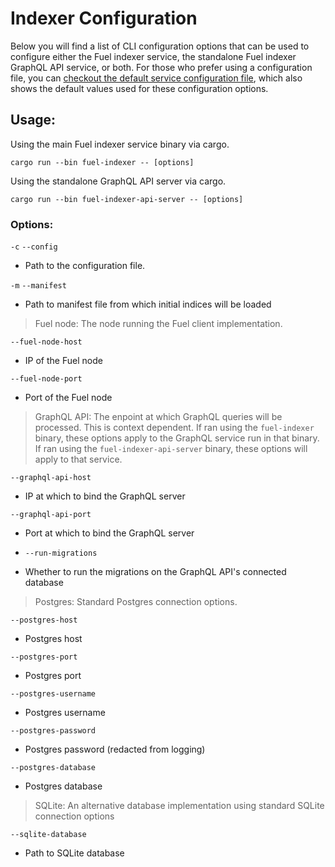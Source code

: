 # Indexer Configuration

Below you will find a list of CLI configuration options that can be used to configure either the Fuel indexer service, the standalone Fuel indexer GraphQL API service, or both. For those who prefer using a configuration file,
you can [checkout the default service configuration file](https://github.com/FuelLabs/fuel-indexer/blob/master/config.yaml), which also shows the default values used for these configuration options.

## Usage:

Using the main Fuel indexer service binary via cargo.

`cargo run --bin fuel-indexer -- [options]`

Using the standalone GraphQL API server via cargo.

`cargo run --bin fuel-indexer-api-server -- [options]`


### Options:

`-c` `--config`

- Path to the configuration file.

`-m` `--manifest`

- Path to manifest file from which initial indices will be loaded

> Fuel node: The node running the Fuel client implementation.

`--fuel-node-host` <FUEL-NODE-HOST>

- IP of the Fuel node

`--fuel-node-port` <FUEL-NODE-PORT>

- Port of the Fuel node

> GraphQL API: The enpoint at which GraphQL queries will be processed. This is context dependent. If ran
using the `fuel-indexer` binary, these options apply to the GraphQL service run in that binary. If ran using
the `fuel-indexer-api-server` binary, these options will apply to that service.

`--graphql-api-host` <GRAPHQL-API-HOST>

- IP at which to bind the GraphQL server

`--graphql-api-port` <GRAPHQL-API-PORT>

- Port at which to bind the GraphQL server

- `--run-migrations` <RUN-MIGRATIONS>

- Whether to run the migrations on the GraphQL API's connected database

> Postgres: Standard Postgres connection options.

`--postgres-host` <POSTGRES-HOST>

- Postgres host

`--postgres-port` <POSTGRES-PORT>

- Postgres port

`--postgres-username` <POSTGRES-USERNAME>

- Postgres username

`--postgres-password` <POSTGRES-PASSWORD>

- Postgres password (redacted from logging)

`--postgres-database` <POSTGRES-DATABASE>

- Postgres database

> SQLite: An alternative database implementation using standard SQLite connection options

`--sqlite-database` <SQLITE-DATABASE>

- Path to SQLite database